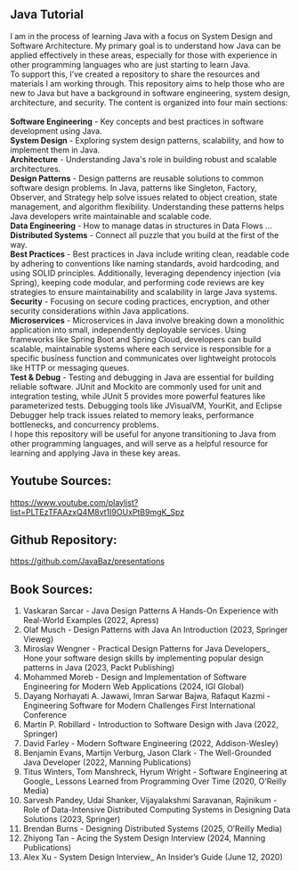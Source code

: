 ## Java Tutorial

I am in the process of learning Java with a focus on System Design and Software Architecture. My primary goal is to understand how Java can be applied effectively in these areas, especially for those with experience in other programming languages who are just starting to learn Java.<br>
To support this, I’ve created a repository to share the resources and materials I am working through. This repository aims to help those who are new to Java but have a background in software engineering, system design, architecture, and security.
The content is organized into four main sections:
<br>
<br>
**Software Engineering** - Key concepts and best practices in software development using Java.<br>
**System Design** - Exploring system design patterns, scalability, and how to implement them in Java.<br>
**Architecture** - Understanding Java's role in building robust and scalable architectures.<br>
**Design Patterns** - Design patterns are reusable solutions to common software design problems. In Java, patterns like Singleton, Factory, Observer, and Strategy help solve issues related to object creation, state management, and algorithm flexibility. Understanding these patterns helps Java developers write maintainable and scalable code.<br>
**Data Engineering** - How to manage datas in structures in Data Flows ... <br>
**Distributed Systems** - Connect all puzzle that you build at the first of the way. <br>
**Best Practices** - Best practices in Java include writing clean, readable code by adhering to conventions like naming standards, avoid hardcoding, and using SOLID principles. Additionally, leveraging dependency injection (via Spring), keeping code modular, and performing code reviews are key strategies to ensure maintainability and scalability in large Java systems.<br>
**Security** - Focusing on secure coding practices, encryption, and other security considerations within Java applications.<br>
**Microservices** - Microservices in Java involve breaking down a monolithic application into small, independently deployable services. Using frameworks like Spring Boot and Spring Cloud, developers can build scalable, maintainable systems where each service is responsible for a specific business function and communicates over lightweight protocols like HTTP or messaging queues.<br>
**Test & Debug** - Testing and debugging in Java are essential for building reliable software. JUnit and Mockito are commonly used for unit and integration testing, while JUnit 5 provides more powerful features like parameterized tests. Debugging tools like JVisualVM, YourKit, and Eclipse Debugger help track issues related to memory leaks, performance bottlenecks, and concurrency problems.<br>
I hope this repository will be useful for anyone transitioning to Java from other programming languages, and will serve as a helpful resource for learning and applying Java in these key areas.


## Youtube Sources:
https://www.youtube.com/playlist?list=PLTEzTFAAzxQ4M8vt1I9OUxPtB9mgK_Spz

## Github Repository:
https://github.com/JavaBaz/presentations

## Book Sources:
1. Vaskaran Sarcar - Java Design Patterns A Hands-On Experience with Real-World Examples (2022, Apress) <br>
2. Olaf Musch - Design Patterns with Java An Introduction (2023, Springer Vieweg) <br>
3. Miroslav Wengner - Practical Design Patterns for Java Developers_ Hone your software design skills by implementing popular design patterns in Java (2023, Packt Publishing) <br>
4. Mohammed Moreb - Design and Implementation of Software Engineering for Modern Web Applications (2024, IGI Global) <br>
5. Dayang Norhayati A. Jawawi, Imran Sarwar Bajwa, Rafaqut Kazmi - Engineering Software for Modern Challenges First International Conference <br>
6. Martin P. Robillard - Introduction to Software Design with Java (2022, Springer) <br>
7. David Farley - Modern Software Engineering (2022, Addison-Wesley) <br>
8. Benjamin Evans, Martijn Verburg, Jason Clark - The Well-Grounded Java Developer (2022, Manning Publications) <br>
9. Titus Winters, Tom Manshreck, Hyrum Wright - Software Engineering at Google_ Lessons Learned from Programming Over Time (2020, O'Reilly Media) <br>
10. Sarvesh Pandey, Udai Shanker, Vijayalakshmi Saravanan, Rajinikum - Role of Data-Intensive Distributed Computing Systems in Designing Data Solutions (2023, Springer) <br>
11. Brendan Burns - Designing Distributed Systems (2025, O’Reilly Media) <br>
12. Zhiyong Tan - Acing the System Design Interview (2024, Manning Publications) <br>
13. Alex Xu - System Design Interview_ An Insider’s Guide (June 12, 2020) <br>
